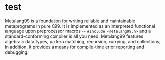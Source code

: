 # test

Metalang99 is a foundation for writing reliable and maintainable metaprograms in pure C99. It is implemented as an interpreted functional language upon preprocessor macros -- `#include <metalang99.h>` and a standard-conforming compiler is all you need. Metalang99 features algebraic data types, pattern matching, recursion, currying, and collections; in addition, it provides a means for compile-time error reporting and debugging.
